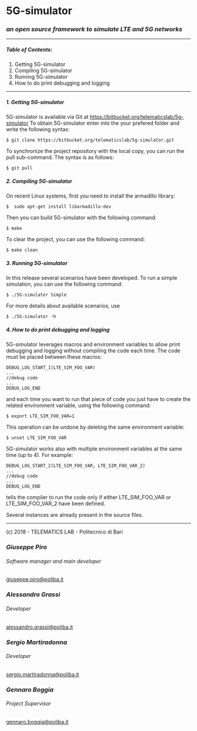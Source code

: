

# 5G-simulator
### _an open source framework to simulate LTE and 5G networks_
---
##### Table of Contents:
1. Getting 5G-simulator
2. Compiling 5G-simulator
3. Running 5G-simulator
4. How to do print debugging and logging
---
##### 1. Getting 5G-simulator
5G-simulator is available via Git at https://bitbucket.org/telematicslab/5g-simulator
To obtain 5G-simulator enter into the your prefered folder and write the following syntax:

    $ git clone https://bitbucket.org/telematicslab/5g-simulator.git
To synchronize the project repository with the local copy, you can run the pull sub-command. The syntax is as follows:

    $ git pull
##### 2. Compiling 5G-simulator
On recent Linux systems, first you need to install the armadillo library:

	$  sudo apt-get install libarmadillo-dev
Then you can build 5G-simulator with the following command:

	$ make
To clear the project, you can use the following command:

	$ make clean
##### 3. Running 5G-simulator
In this release several scenarios have been developed. To run a simple simulation, you can use the following command:

	$ ./5G-simulator Simple
For more details about available scenarios, use

	$ ./5G-simulator -h
##### 4. How to do print debugging and logging
5G-simulator leverages macros and environment variables to allow print debugging and logging without compiling the code each time.
The code must be placed between these macros:  

    DEBUG_LOG_START_1(LTE_SIM_FOO_VAR)
    ...
    //debug code
    ...
    DEBUG_LOG_END
 and each time you want to run that piece of code you just have to create the related environment variable, using the following command:

	$ export LTE_SIM_FOO_VAR=1

This operation can be undone by deleting the same environment variable:

	$ unset LTE_SIM_FOO_VAR

 5G-simulator works also with multiple environment variables at the same time (up to 4). For example:
 
    DEBUG_LOG_START_2(LTE_SIM_FOO_VAR, LTE_SIM_FOO_VAR_2)
    ...
    //debug code
    ...
    DEBUG_LOG_END
    
tells the compiler to run the code only if either LTE_SIM_FOO_VAR or LTE_SIM_FOO_VAR_2 have been defined.

Several instances are already present in the source files.

---
(c) 2018 - TELEMATICS LAB - Politecnico di Bari

### _Giuseppe Piro_
###### _Software manager and main developer_
giuseppe.piro@poliba.it

### _Alessandro Grassi_
###### _Developer_
alessandro.grassi@poliba.it

### _Sergio Martiradonna_
###### _Developer_
sergio.martiradonna@poliba.it

### _Gennaro Boggia_
###### _Project Supervisor_
gennaro.boggia@poliba.it